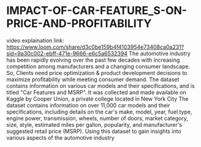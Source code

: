 # IMPACT-OF-CAR-FEATURE_S-ON-PRICE-AND-PROFITABILITY
video explaination link: https://www.loom.com/share/d3c0be159b4f4103954e73408ca0a231?sid=9a30c002-ebff-471e-9666-e6c5a6532394
The automotive industry has been rapidly evolving over the past few decades with increasing competition among manufacturers and a changing consumer landscape. So, Clients need price optimization  & product development decisions to maximize profitability while meeting consumer demand. 
 The dataset contains information on various car models and their specifications, and is titled "Car Features and MSRP". It was collected and made available on Kaggle by Cooper Union, a private college located in New York City
The dataset contains information on over 11,000 car models and their specifications, including details on the car's make, model, year, fuel type, engine power, transmission, wheels, number of doors, market category, size, style, estimated miles per gallon, popularity, and manufacturer's suggested retail price (MSRP). 
Using this dataset to gain insights into various aspects of the automotive industry
